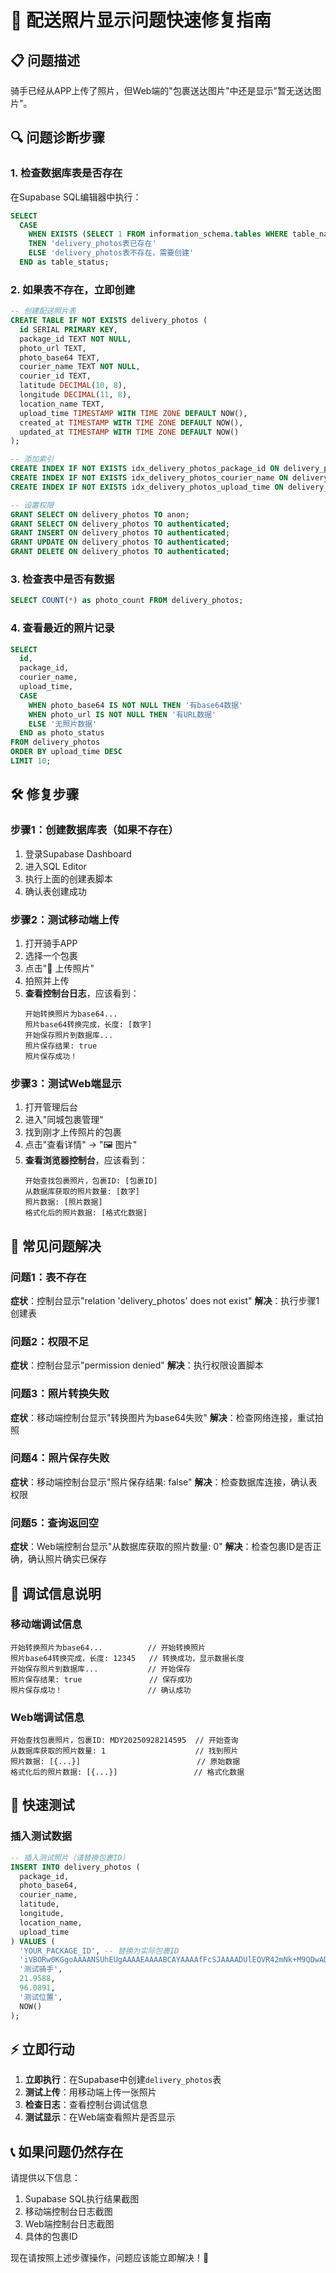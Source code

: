 # 🚨 配送照片显示问题快速修复指南

## 📋 问题描述
骑手已经从APP上传了照片，但Web端的"包裹送达图片"中还是显示"暂无送达图片"。

## 🔍 问题诊断步骤

### 1. 检查数据库表是否存在
在Supabase SQL编辑器中执行：
```sql
SELECT 
  CASE 
    WHEN EXISTS (SELECT 1 FROM information_schema.tables WHERE table_name = 'delivery_photos') 
    THEN 'delivery_photos表已存在' 
    ELSE 'delivery_photos表不存在，需要创建' 
  END as table_status;
```

### 2. 如果表不存在，立即创建
```sql
-- 创建配送照片表
CREATE TABLE IF NOT EXISTS delivery_photos (
  id SERIAL PRIMARY KEY,
  package_id TEXT NOT NULL,
  photo_url TEXT,
  photo_base64 TEXT,
  courier_name TEXT NOT NULL,
  courier_id TEXT,
  latitude DECIMAL(10, 8),
  longitude DECIMAL(11, 8),
  location_name TEXT,
  upload_time TIMESTAMP WITH TIME ZONE DEFAULT NOW(),
  created_at TIMESTAMP WITH TIME ZONE DEFAULT NOW(),
  updated_at TIMESTAMP WITH TIME ZONE DEFAULT NOW()
);

-- 添加索引
CREATE INDEX IF NOT EXISTS idx_delivery_photos_package_id ON delivery_photos(package_id);
CREATE INDEX IF NOT EXISTS idx_delivery_photos_courier_name ON delivery_photos(courier_name);
CREATE INDEX IF NOT EXISTS idx_delivery_photos_upload_time ON delivery_photos(upload_time);

-- 设置权限
GRANT SELECT ON delivery_photos TO anon;
GRANT SELECT ON delivery_photos TO authenticated;
GRANT INSERT ON delivery_photos TO authenticated;
GRANT UPDATE ON delivery_photos TO authenticated;
GRANT DELETE ON delivery_photos TO authenticated;
```

### 3. 检查表中是否有数据
```sql
SELECT COUNT(*) as photo_count FROM delivery_photos;
```

### 4. 查看最近的照片记录
```sql
SELECT 
  id,
  package_id,
  courier_name,
  upload_time,
  CASE 
    WHEN photo_base64 IS NOT NULL THEN '有base64数据'
    WHEN photo_url IS NOT NULL THEN '有URL数据'
    ELSE '无照片数据'
  END as photo_status
FROM delivery_photos 
ORDER BY upload_time DESC 
LIMIT 10;
```

## 🛠️ 修复步骤

### 步骤1：创建数据库表（如果不存在）
1. 登录Supabase Dashboard
2. 进入SQL Editor
3. 执行上面的创建表脚本
4. 确认表创建成功

### 步骤2：测试移动端上传
1. 打开骑手APP
2. 选择一个包裹
3. 点击"📸 上传照片"
4. 拍照并上传
5. **查看控制台日志**，应该看到：
   ```
   开始转换照片为base64...
   照片base64转换完成，长度: [数字]
   开始保存照片到数据库...
   照片保存结果: true
   照片保存成功！
   ```

### 步骤3：测试Web端显示
1. 打开管理后台
2. 进入"同城包裹管理"
3. 找到刚才上传照片的包裹
4. 点击"查看详情" → "🖼️ 图片"
5. **查看浏览器控制台**，应该看到：
   ```
   开始查找包裹照片，包裹ID: [包裹ID]
   从数据库获取的照片数量: [数字]
   照片数据: [照片数据]
   格式化后的照片数据: [格式化数据]
   ```

## 🔧 常见问题解决

### 问题1：表不存在
**症状**：控制台显示"relation 'delivery_photos' does not exist"
**解决**：执行步骤1创建表

### 问题2：权限不足
**症状**：控制台显示"permission denied"
**解决**：执行权限设置脚本

### 问题3：照片转换失败
**症状**：移动端控制台显示"转换图片为base64失败"
**解决**：检查网络连接，重试拍照

### 问题4：照片保存失败
**症状**：移动端控制台显示"照片保存结果: false"
**解决**：检查数据库连接，确认表权限

### 问题5：查询返回空
**症状**：Web端控制台显示"从数据库获取的照片数量: 0"
**解决**：检查包裹ID是否正确，确认照片确实已保存

## 📱 调试信息说明

### 移动端调试信息
```
开始转换照片为base64...          // 开始转换照片
照片base64转换完成，长度: 12345   // 转换成功，显示数据长度
开始保存照片到数据库...           // 开始保存
照片保存结果: true               // 保存成功
照片保存成功！                   // 确认成功
```

### Web端调试信息
```
开始查找包裹照片，包裹ID: MDY20250928214595  // 开始查询
从数据库获取的照片数量: 1                    // 找到照片
照片数据: [{...}]                          // 原始数据
格式化后的照片数据: [{...}]                 // 格式化数据
```

## 🚀 快速测试

### 插入测试数据
```sql
-- 插入测试照片（请替换包裹ID）
INSERT INTO delivery_photos (
  package_id,
  photo_base64,
  courier_name,
  latitude,
  longitude,
  location_name,
  upload_time
) VALUES (
  'YOUR_PACKAGE_ID', -- 替换为实际包裹ID
  'iVBORw0KGgoAAAANSUhEUgAAAAEAAAABCAYAAAAfFcSJAAAADUlEQVR42mNk+M9QDwADhgGAWjR9awAAAABJRU5ErkJggg==',
  '测试骑手',
  21.9588,
  96.0891,
  '测试位置',
  NOW()
);
```

## ⚡ 立即行动

1. **立即执行**：在Supabase中创建`delivery_photos`表
2. **测试上传**：用移动端上传一张照片
3. **检查日志**：查看控制台调试信息
4. **测试显示**：在Web端查看照片是否显示

## 📞 如果问题仍然存在

请提供以下信息：
1. Supabase SQL执行结果截图
2. 移动端控制台日志截图
3. Web端控制台日志截图
4. 具体的包裹ID

现在请按照上述步骤操作，问题应该能立即解决！🎉
